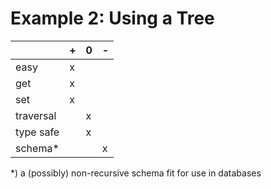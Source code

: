 # Example 2: Using a Tree

|           | + | 0 | - |
|-----------|---|---|---|
| easy      | x |   |   |
| get       | x |   |   |
| set       | x |   |   |
| traversal |   | x |   |
| type safe |   | x |   |
| schema*   |   |   | x |

*) a (possibly) non-recursive schema fit for use in databases
